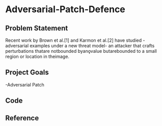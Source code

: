 # Adversarial-Patch-Defence
## Problem Statement
Recent work by Brown et al.[1] and Karmon et al.[2] have studied - adversarial examples under a new threat model- an attacker that crafts perturbations thatare notbounded byanǫvalue butarebounded to a small region or location in theimage.


## Project Goals
-Adversarial Patch 

## Code

## Reference
